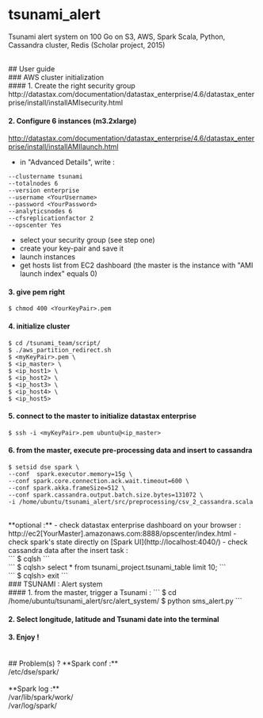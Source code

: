 # tsunami_alert
Tsunami alert system on 100 Go on S3, AWS, Spark Scala, Python, Cassandra cluster, Redis (Scholar project, 2015)

<br/>
## User guide
<br/>
### AWS cluster initialization
<br/>
#### 1. Create the right security group
http://datastax.com/documentation/datastax_enterprise/4.6/datastax_enterprise/install/installAMIsecurity.html

#### 2. Configure 6 instances (m3.2xlarge) 
http://datastax.com/documentation/datastax_enterprise/4.6/datastax_enterprise/install/installAMIlaunch.html

  - in "Advanced Details", write :
```
--clustername tsunami 
--totalnodes 6 
--version enterprise 
--username <YourUsername> 
--password <YourPassword>
--analyticsnodes 6 
--cfsreplicationfactor 2 
--opscenter Yes
```
  - select your security group (see step one)
  - create your key-pair and save it
  - launch instances
  - get hosts list from EC2 dashboard (the master is the instance with "AMI launch index" equals 0)

#### 3. give pem right
```
$ chmod 400 <YourKeyPair>.pem
```

#### 4. initialize cluster
```
$ cd /tsunami_team/script/
$ ./aws_partition_redirect.sh 
$ <myKeyPair>.pem \
$ <ip_master> \
$ <ip_host1> \
$ <ip_host2> \
$ <ip_host3> \
$ <ip_host4> \
$ <ip_host5>
```

#### 5. connect to the master to initialize datastax enterprise
```
$ ssh -i <myKeyPair>.pem ubuntu@<ip_master>
```

#### 6. from the master, execute pre-processing data and insert to cassandra
```
$ setsid dse spark \
--conf  spark.executor.memory=15g \
--conf spark.core.connection.ack.wait.timeout=600 \
--conf spark.akka.frameSize=512 \
--conf spark.cassandra.output.batch.size.bytes=131072 \
-i /home/ubuntu/tsunami_alert/src/preprocessing/csv_2_cassandra.scala
```
<br/>
**optional :**
  - check datastax enterprise dashboard on your browser :
  <br/>
  http://ec2[YourMaster].amazonaws.com:8888/opscenter/index.html
  - check spark's state directly on [Spark UI](http://localhost:4040/) 
  - check cassandra data after the insert task :
  <br/>
  ```
    $ cqlsh
  ``` 
  <br/>
  ``` 
    $ cqlsh> select * from tsunami_project.tsunami_table limit 10;
  ```
  <br/>
  ``` 
    $ cqlsh> exit
  ```

<br/>
### TSUNAMI : Alert system

<br/>
#### 1. from the master, trigger a Tsunami :
```
$ cd /home/ubuntu/tsunami_alert/src/alert_system/
$ python sms_alert.py
```

#### 2. Select longitude, latitude and Tsunami date into the terminal

#### 3. Enjoy !

<br/>
## Problem(s) ?
**Spark conf :**
<br/>
/etc/dse/spark/
<br/>
<br/>
**Spark log :**
<br/>
/var/lib/spark/work/
<br/>
/var/log/spark/

